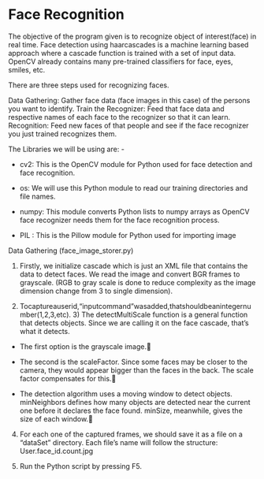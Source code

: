 # Face Recognition

The objective of the program given is to recognize object of interest(face) in real time. Face detection using haarcascades is a machine learning based approach where a cascade function is trained with a set of input data. OpenCV already contains many pre-trained classifiers for face, eyes, smiles, etc.

There are three steps used for recognizing faces.

Data Gathering: Gather face data (face images in this case) of the persons you want to identify. Train the Recognizer: Feed that face data and respective names of each face to the recognizer so that it can learn.
Recognition: Feed new faces of that people and see if the face recognizer you just trained recognizes them.

The Libraries we will be using are: -
* cv2: This is the OpenCV module for Python used for face detection and face recognition.

* os: We will use this Python module to read our training directories and file names.

* numpy: This module converts Python lists to numpy arrays as OpenCV face recognizer
needs them for the face recognition process.

* PIL : This is the Pillow module for Python used for importing image

Data Gathering (face_image_storer.py)

1) Firstly, we initialize cascade which is just an XML file that contains the data to detect faces. We read the image and convert BGR frames to grayscale. (RGB to gray scale is done to reduce
complexity as the image dimension change from 3 to single dimension).

2) Tocaptureauserid,“inputcommand”wasadded,thatshouldbeanintegernumber(1,2,3,etc). 3) The detectMultiScale function is a general function that detects objects. Since we are calling it on
the face cascade, that’s what it detects.
* The first option is the grayscale image.
* The second is the scaleFactor. Since some faces may be closer to the camera, they would appear
bigger than the faces in the back. The scale factor compensates for this.
 
 * The detection algorithm uses a moving window to detect objects. minNeighbors defines how many objects are detected near the current one before it declares the face found. minSize, meanwhile, gives the size of each window.

4) For each one of the captured frames, we should save it as a file on a “dataSet” directory. Each file’s name will follow the structure:
User.face_id.count.jpg

5) Run the Python script by pressing F5.
